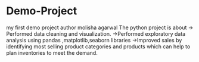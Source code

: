 # Demo-Project
my first demo project
author  molisha agarwal
The python project is about
-> Performed data cleaning and visualization.
->Performed exploratory data analysis using pandas ,matplotlib,seaborn libraries
->Improved sales by identifying most selling product categories and products which can help to plan inventories to meet the demand.
